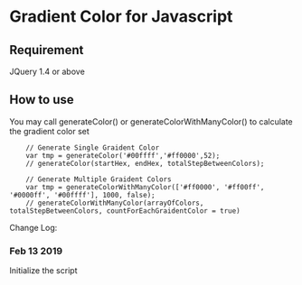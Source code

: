 # Gradient Color for Javascript

## Requirement
JQuery 1.4 or above

## How to use
You may call generateColor() or generateColorWithManyColor() to calculate the gradient color set
```
	// Generate Single Graident Color
	var tmp = generateColor('#00ffff','#ff0000',52);
	// generateColor(startHex, endHex, totalStepBetweenColors);
	
	// Generate Multiple Graident Colors
	var tmp = generateColorWithManyColor(['#ff0000', '#ff00ff', '#0000ff', '#00ffff'], 1000, false);
	// generateColorWithManyColor(arrayOfColors, totalStepBetweenColors, countForEachGraidentColor = true)
```
Change Log:
### Feb 13 2019
Initialize the script
